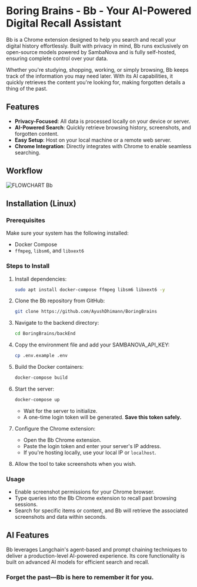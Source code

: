 # Boring Brains - Bb - Your AI-Powered Digital Recall Assistant

Bb is a Chrome extension designed to help you search and recall your digital history effortlessly. Built with privacy in mind, Bb runs exclusively on open-source models powered by SambaNova and is fully self-hosted, ensuring complete control over your data.

Whether you're studying, shopping, working, or simply browsing, Bb keeps track of the information you may need later. With its AI capabilities, it quickly retrieves the content you're looking for, making forgotten details a thing of the past.

## Features

- **Privacy-Focused**: All data is processed locally on your device or server.
- **AI-Powered Search**: Quickly retrieve browsing history, screenshots, and forgotten content.
- **Easy Setup**: Host on your local machine or a remote web server.
- **Chrome Integration**: Directly integrates with Chrome to enable seamless searching.

## Workflow

![FLOWCHART Bb](https://github.com/user-attachments/assets/35239449-5ea2-4639-9343-2ebaf37af9f6)

## Installation (Linux)

### Prerequisites

Make sure your system has the following installed:

- Docker Compose
- `ffmpeg`, `libsm6`, and `libxext6`

### Steps to Install

1. Install dependencies:
   ```bash
   sudo apt install docker-compose ffmpeg libsm6 libxext6 -y
   ```

2. Clone the Bb repository from GitHub:
   ```bash
   git clone https://github.com/AyushDhimann/BoringBrains
   ```

3. Navigate to the backend directory:
   ```bash
   cd BoringBrains/backEnd
   ```

4. Copy the environment file and add your SAMBANOVA_API_KEY:
   ```bash
   cp .env.example .env
   ```

5. Build the Docker containers:
   ```bash
   docker-compose build
   ```

6. Start the server:
   ```bash
   docker-compose up
   ```

   - Wait for the server to initialize.
   - A one-time login token will be generated. **Save this token safely.**

7. Configure the Chrome extension:
   - Open the Bb Chrome extension.
   - Paste the login token and enter your server's IP address.
   - If you're hosting locally, use your local IP or `localhost`.

8. Allow the tool to take screenshots when you wish.

### Usage

- Enable screenshot permissions for your Chrome browser.
- Type queries into the Bb Chrome extension to recall past browsing sessions.
- Search for specific items or content, and Bb will retrieve the associated screenshots and data within seconds.

## AI Features

Bb leverages Langchain's agent-based and prompt chaining techniques to deliver a production-level AI-powered experience. Its core functionality is built on advanced AI models for efficient search and recall.

### Forget the past—Bb is here to remember it for you.
